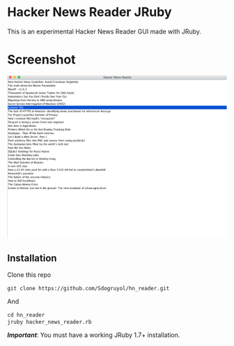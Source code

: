 # Hacker News Reader JRuby

This is an experimental Hacker News Reader GUI made with JRuby.

# Screenshot

![Screenshot](screenshot.png?raw=true)

## Installation

Clone this repo

    git clone https://github.com/Sdogruyol/hn_reader.git

And

    cd hn_reader
    jruby hacker_news_reader.rb

***Important***: You must have a working JRuby 1.7+ installation.